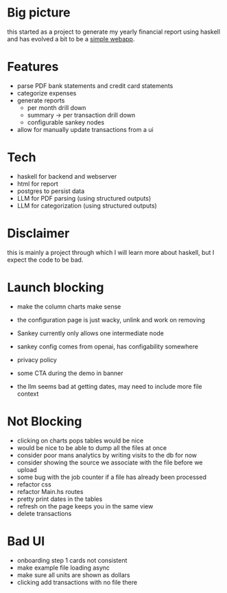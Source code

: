 # Big picture

this started as a project to generate my yearly financial report using haskell
and has evolved a bit to be a [simple webapp](https://myfinancereport.com/).

# Features

- parse PDF bank statements and credit card statements
- categorize expenses
- generate reports
  - per month drill down
  - summary -> per transaction drill down
  - configurable sankey nodes
- allow for manually update transactions from a ui

# Tech

- haskell for backend and webserver
- html for report
- postgres to persist data
- LLM for PDF parsing (using structured outputs)
- LLM for categorization (using structured outputs)

# Disclaimer

this is mainly a project through which I will learn more about haskell, but I expect the code to be bad.

# Launch blocking

- make the column charts make sense
- the configuration page is just wacky, unlink and work on removing

- Sankey currently only allows one intermediate node
- sankey config comes from openai, has configability somewhere

- privacy policy

- some CTA during the demo in banner

- the llm seems bad at getting dates, may need to include more file context

# Not Blocking
- clicking on charts pops tables would be nice
- would be nice to be able to dump all the files at once
- consider poor mans analytics by writing visits to the db for now
- consider showing the source we associate with the file before we upload
- some bug with the job counter if a file has already been processed
- refactor css
- refactor Main.hs routes
- pretty print dates in the tables
- refresh on the page keeps you in the same view
- delete transactions

# Bad UI

- onboarding step 1 cards not consistent
- make example file loading async
- make sure all units are shown as dollars
- clicking add transactions with no file there

